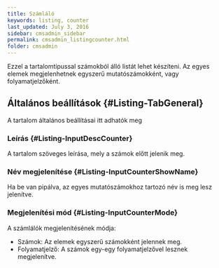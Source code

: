 ```yaml
---
title: Számláló
keywords: listing, counter
last_updated: July 3, 2016
sidebar: cmsadmin_sidebar
permalink: cmsadmin_listingcounter.html
folder: cmsadmin
---
```


Ezzel a tartalomtípussal számokból álló listát lehet készíteni. Az egyes elemek megjelenhetnek egyszerű mutatószámokként, vagy folyamatjelzőként.

## Általános beállítások {#Listing-TabGeneral}

A tartalom általános beállításai itt adhatók meg

### Leírás {#Listing-InputDescCounter}

A tartalom szöveges leírása, mely a számok előtt jelenik meg.

### Név megjelenítése {#Listing-InputCounterShowName}

Ha be van pipálva, az egyes mutatószámokhoz tartozó név is meg lesz jelenítve.

### Megjelenítési mód {#Listing-InputCounterMode}

A számlálók megjelenítésének módja:
* Számok: Az elemek egyszerű számokként jelennek meg.
* Folyamatjelző: A számok egy-egy folyamatjelzővel lesznek megjelenítve.